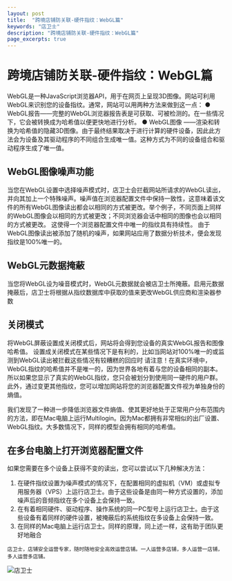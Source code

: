 ```yaml
---
layout: post
title:  "跨境店铺防关联-硬件指纹：WebGL篇"
keywords: "店卫士"
description: "跨境店铺防关联-硬件指纹：WebGL篇"
page_excerpts: true
---
```


# 跨境店铺防关联-硬件指纹：WebGL篇
WebGL是一种JavaScript浏览器API，用于在网页上呈现3D图像。网站可利用WebGL来识别您的设备指纹。通常，网站可以用两种方法来做到这一点：
● WebGL报告——完整的WebGL浏览器报告表是可获取、可被检测的。在一些情况下，它会被转换成为哈希值以便更快地进行分析。
● WebGL图像 ——渲染和转换为哈希值的隐藏3D图像。由于最终结果取决于进行计算的硬件设备，因此此方法会为设备及其驱动程序的不同组合生成唯一值。这种方式为不同的设备组合和驱动程序生成了唯一值。
## WebGL图像噪声功能
当您在WebGL设置中选择噪声模式时，店卫士会拦截网站所请求的WebGL读出，并向其加上一个特殊噪声。噪声值在浏览器配置文件中保持一致性，这意味着该文件的所有WebGL图像读出都会以相同的方式被更改。举个例子，不同页面上同样的WebGL图像会以相同的方式被更改；不同浏览器会话中相同的图像也会以相同的方式被更改。
这使得一个浏览器配置文件中唯一的指纹具有持续性。
由于WebGL图像读出被添加了随机的噪声，如果网站应用了数据分析技术，便会发现指纹是100%唯一的。
## WebGL元数据掩蔽
当您将WebGL设为噪音模式时，WebGL元数据就会被店卫士所掩蔽。启用元数据掩蔽后，店卫士将根据从指纹数据库中获取的值来更改WebGL供应商和渲染器参数
## 关闭模式
将WebGL屏蔽设置成关闭模式后，网站将会得到您设备的真实WebGL报告和图像哈希值。
设置成关闭模式在某些情况下是有利的，比如当网站对100%唯一的或监测到WebGL读出被拦截这些情况有较糟糕的回应时
请注意！在真实环境中，WebGL指纹的哈希值并不是唯一的，因为世界各地有着与您的设备相同的副本。所以如果您显示了真实的WebGL指纹，您只会被划分到使用同一硬件的用户群。此外，通过变更其他指纹，您可以增加网站将您的浏览器配置文件视为单独身份的熵值。

我们发现了一种进一步降低浏览器文件熵值、使其更好地处于正常用户分布范围内的方法，即在Mac电脑上运行Multilogin。因为Mac都拥有非常相似的出厂设置、WebGL指纹。大多数情况下，同样的模型会拥有相同的哈希值。
## 在多台电脑上打开浏览器配置文件
如果您需要在多个设备上获得不变的读出，您可以尝试以下几种解决方法：
1. 在硬件指纹设置为噪声模式的情况下，在配置相同的虚拟机（VM）或虚拟专用服务器（VPS）上运行店卫士。由于这些设备是由同一种方式设置的，添加噪声后的音频指纹在多个设备上会保持一致。
2. 在有着相同硬件、驱动程序、操作系统的同一PC型号上运行店卫士。由于这些设备有着同样的硬件设置，被掩蔽后的系统指纹在多设备上会保持一致。
3. 在同样的Mac电脑上运行店卫士。同样的原理，同上述一样，这有助于团队更好地融合

```
店卫士，店铺安全运营专家，随时随地安全高效运营店铺。一人运营多店铺，多人运营一店铺，多人运营多店铺。
```

![店卫士]({{site.baseurl}}/assets/banner.png)

